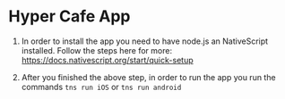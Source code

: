 # Hyper Cafe App

1. In order to install the app you need to have node.js an NativeScript installed. Follow the steps here for more: https://docs.nativescript.org/start/quick-setup

2. After you finished the above step, in order to run the app you run the commands `tns run iOS` or `tns run android`
